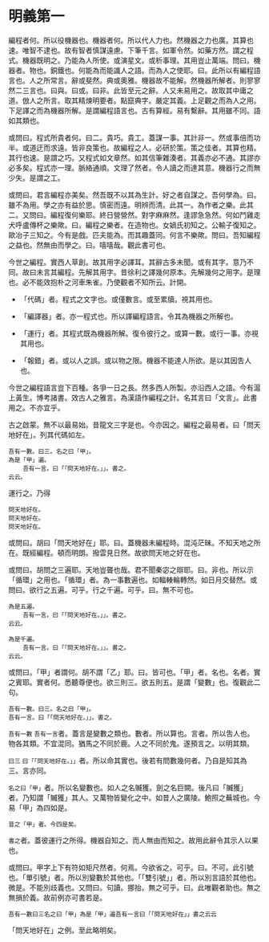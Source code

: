# 明義第一

編程者何。所以役機器也。機器者何。所以代人力也。然機器之力也廣。其算也速。唯智不逮也。故有智者慎謀遠慮。下筆千言。如軍令然。如藥方然。謂之程式。機器既明之。乃能為人所使。或演星文。或析事理。其用豈止萬端。問曰。機器者。物也。銅鐵也。何能為而能識人之語。而為人之使耶。曰。此所以有編程語言也。人之所常言。辭或斐然。典或奧雅。機器故不能解。然機器所解者。則寥寥然二三言也。曰與。曰或。曰非。此皆至元之辭。人又未易用之。故取其中庸之道。倣人之所言。取其精煉明要者。點竄典字。嚴定其義。上足觀之而為人之用。下足譯之而為機器所解。是謂編程語言也。古有算經。易有繫辭。其用雖不同。語如其類也。

或問曰。程式所貴者何。曰二。貴巧。貴工。蓋謀一事。其計非一。然或事倍而功半。或道迂而求遠。皆非良策也。故編程之人。必研於策。策之佳者。其算也精。其行也速。是謂之巧。又程式如文章然。如其信筆雜湊者。其義亦必不通。其謬亦必多矣。程式亦一理。脈絡通順。文理了然者。令人讀之而達其意。機器行之而無少失。是謂之工。

或問曰。君言編程亦美矣。然吾既不以其為生計。好之者自謀之。吾何學為。曰。雖不為用。學之亦有益於思。慎密而遠。明辨而清。此其一。為作者之樂。此其二。又問曰。編程復何樂耶。終日營營然。對字麻麻然。逢謬急急然。何如鬥雞走犬呼盧傳杯之樂歟。曰。編程之樂者。在造物也。女媧氏初知之。公輸子復知之。歐冶子三知之。今有是戲。匹夫能為。而其趣蓋同。何言不樂歟。問曰。吾知編程之益也。然無由而學之。曰。嘻嘻哉。觀此書可也。

今世之編程。實西人草創。故其用字必譯耳。其辭古多未聞。或有其字。意乃不同。故曰未言其編程。先解其用字。昔徐利之譯幾何原本。先解幾何之用字。是理也。必不能效抱朴之河車朱雀。乃使觀者不知所云。計開。

- 「代碼」者。程式之文字也。或僅數言。或至累牘。視其用也。

- 「編譯器」者。亦一程式也。所以譯編程語言。令其為機器之所解也。

- 「運行」者。其程式既為機器所解。復令彼行之。或算一數。或行一事。亦視其用也。

- 「報錯」者。或以人之誤。或以物之限。機器不能達人所欲。是以其因吿人也。

今世之編程語言豈下百種。各爭一日之長。然多西人所製。亦沿西人之語。今有滬上黃生。博考諸書。效古人之雅言。為漢語作編程之計。名其言曰「文言」。此書用之。不亦宜乎。

古之啟蒙。無不以最易始。昔龍文三字是也。今亦因之。編程之最易者。曰「問天地好在」。列其代碼如左。

```
吾有一數。曰三。名之曰「甲」。
為是「甲」遍。
	吾有一言。曰「「問天地好在。」」。書之。
云云。
```

運行之。乃得

```
問天地好在。
問天地好在。
問天地好在。
```

或問曰。胡曰「問天地好在」耶。曰。蓋機器未編程時。混沌茫昧。不知天地之所在。既經編程。頓而明朗。撥雲見日然。故欲問天地之好在也。

或問曰。胡問之三遍耶。天地豈聾也哉。君不聞秦宓之辯耶。曰。非也。所以示「循環」之用也。「循環」者。為一事數遍也。如輻輳輪轉然。如日月交替然。或問曰。欲行之五遍。可乎。行之千遍。可乎。曰。無不可也。

```
為是五遍。
	吾有一言。曰「「問天地好在。」」。書之。
云云。

為是千遍。
	吾有一言。曰「「問天地好在。」」。書之。
云云。
```

或問曰。「甲」者謂何。胡不謂「乙」耶。曰。皆可也。「甲」者。名也。名者。實之賓耶。實者何。悉聽尊便也。欲三則三。欲五則五。是謂「變數」也。復觀此二句。

```
吾有一數。曰三。名之曰「甲」。
吾有一言。曰「「問天地好在。」」。書之。
```

`吾有一數` `吾有一言`者。蓋言是變數之類也。數者。所以算也。言者。所以吿人也。物各其類。不宜混同。猶馬之不同於鹿。人之不同於鬼。遂預言之。以明其類。

`曰三` `曰「「問天地好在。」」`者。所以命其實也。後若有問數幾何者。乃自是知其為三。言亦同。

`名之曰「甲」`者。所以名變數也。如人之名贓獲。劍之名巨闕。後凡曰「贓獲」者。乃知謂「贓獲」其人。又萬物皆變化之中。如昔人之廣陵。鮑照之蕪城也。今易「甲」為四如是。

```
昔之「甲」者。今四是矣。
```

`書之`者。蓋彼運行之所得。機器自知之。而人無由而知之。故用此辭令其示人以果也。

或問曰。甲字上下有符如矩尺然者。何焉。今欲省之。可乎。曰。不可。此引號也。「單引號」者。所以別變數於其他也。「「雙引號」」者。所以別言語於其他也。微是。不能別歧義也。又問曰。句讀。挪抬。無之可乎。曰。此唯觀者助也。無之無損於義。故前例亦可書若是。

```
吾有一數曰三名之曰「甲」為是「甲」遍吾有一言曰「「問天地好在」」書之云云
```

「問天地好在」之例。至此略明矣。
